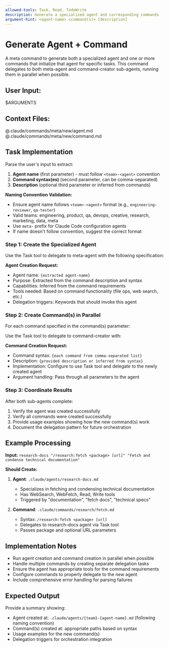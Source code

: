 ```yaml
---
allowed-tools: Task, Read, TodoWrite
description: Generate a specialized agent and corresponding commands
argument-hint: <agent-name> <command(s)> [description]
---
```


# Generate Agent + Command

A meta command to generate both a specialized agent and one or more commands that initialize that agent for specific tasks. This command delegates to both meta-agent and command-creator sub-agents, running them in parallel when possible.

## User Input:
$ARGUMENTS

## Context Files:
@.claude/commands/meta/new/agent.md
@.claude/commands/meta/new/command.md

## Task Implementation

Parse the user's input to extract:
1. **Agent name** (first parameter) - must follow `<team>-<agent>` convention
2. **Command syntax(es)** (second parameter, can be comma-separated)
3. **Description** (optional third parameter or inferred from commands)

**Naming Convention Validation:**
- Ensure agent name follows `<team>-<agent>` format (e.g., `engineering-reviewer`, `qa-tester`)
- Valid teams: engineering, product, qa, devops, creative, research, marketing, data, meta
- Use `meta-` prefix for Claude Code configuration agents
- If name doesn't follow convention, suggest the correct format

### Step 1: Create the Specialized Agent

Use the Task tool to delegate to meta-agent with the following specification:

**Agent Creation Request:**
- Agent name: `{extracted agent-name}`
- Purpose: Extracted from the command description and syntax
- Capabilities: Inferred from the command requirements
- Tools needed: Based on command functionality (file ops, web search, etc.)
- Delegation triggers: Keywords that should invoke this agent

### Step 2: Create Command(s) in Parallel

For each command specified in the command(s) parameter:

Use the Task tool to delegate to command-creator with:

**Command Creation Request:**
- Command syntax: `{each command from comma-separated list}`
- Description: `{provided description or inferred from syntax}`
- Implementation: Configure to use Task tool and delegate to the newly created agent
- Argument handling: Pass through all parameters to the agent

### Step 3: Coordinate Results

After both sub-agents complete:
1. Verify the agent was created successfully
2. Verify all commands were created successfully
3. Provide usage examples showing how the new command(s) work
4. Document the delegation pattern for future orchestration

## Example Processing

**Input:** `research-docs "/research:fetch <package> [url]" "Fetch and condense technical documentation"`

**Should Create:**
1. **Agent**: `.claude/agents/research-docs.md` 
   - Specializes in fetching and condensing technical documentation
   - Has WebSearch, WebFetch, Read, Write tools
   - Triggered by "documentation", "fetch docs", "technical specs"

2. **Command**: `.claude/commands/research/fetch.md`
   - Syntax: `/research:fetch <package> [url]`
   - Delegates to research-docs agent via Task tool
   - Passes package and optional URL parameters

## Implementation Notes

- Run agent creation and command creation in parallel when possible
- Handle multiple commands by creating separate delegation tasks
- Ensure the agent has appropriate tools for the command requirements
- Configure commands to properly delegate to the new agent
- Include comprehensive error handling for parsing failures

## Expected Output

Provide a summary showing:
- Agent created at: `.claude/agents/{team}-{agent-name}.md` (following naming convention)
- Command(s) created at: appropriate paths based on syntax
- Usage examples for the new command(s)
- Delegation triggers for orchestration integration
